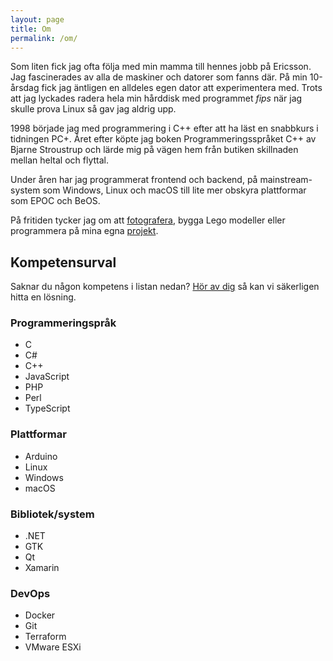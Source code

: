 ```yaml
---
layout: page
title: Om
permalink: /om/
---
```


Som liten fick jag ofta följa med min mamma till hennes jobb på Ericsson. Jag
fascinerades av alla de maskiner och datorer som fanns där. På min 10-årsdag
fick jag äntligen en alldeles egen dator att experimentera med.  Trots att jag
lyckades radera hela min hårddisk med programmet _fips_ när jag skulle prova
Linux så gav jag aldrig upp.

1998 började jag med programmering i C++ efter att ha läst en snabbkurs i
tidningen PC+. Året efter köpte jag boken Programmeringsspråket C++ av Bjarne
Stroustrup och lärde mig på vägen hem från butiken skillnaden mellan heltal och
flyttal.

Under åren har jag programmerat frontend och backend, på mainstream-system som
Windows, Linux och macOS till lite mer obskyra plattformar som EPOC och BeOS.

På fritiden tycker jag om att [fotografera](https://instagram.com/peredin.se),
bygga Lego modeller eller programmera på mina egna
[projekt](https://sequence-point.se/open-source).

## Kompetensurval

Saknar du någon kompetens i listan nedan? [Hör av
dig](mailto:per.edin@sequence-point.se) så kan vi säkerligen hitta en lösning.

### Programmeringspråk

- C
- C#
- C++
- JavaScript
- PHP
- Perl
- TypeScript

### Plattformar

- Arduino
- Linux
- Windows
- macOS

### Bibliotek/system

- .NET
- GTK
- Qt
- Xamarin

### DevOps

- Docker
- Git
- Terraform
- VMware ESXi
